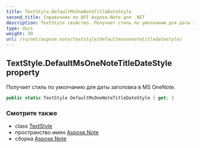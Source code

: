 ```yaml
---
title: TextStyle.DefaultMsOneNoteTitleDateStyle
second_title: Справочник по API Aspose.Note для .NET
description: TextStyle свойство. Получает стиль по умолчанию для даты заголовка в MS OneNote.
type: docs
weight: 30
url: /ru/net/aspose.note/textstyle/defaultmsonenotetitledatestyle/
---
```

## TextStyle.DefaultMsOneNoteTitleDateStyle property

Получает стиль по умолчанию для даты заголовка в MS OneNote.

```csharp
public static TextStyle DefaultMsOneNoteTitleDateStyle { get; }
```

### Смотрите также

* class [TextStyle](../)
* пространство имен [Aspose.Note](../../textstyle/)
* сборка [Aspose.Note](../../../)


